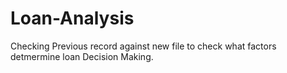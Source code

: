 # Loan-Analysis
Checking Previous record against new file to check what factors detmermine loan Decision Making.
